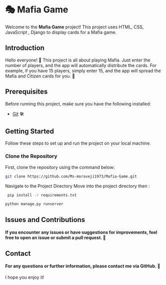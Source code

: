 # 🎭 Mafia Game

Welcome to the **Mafia Game** project! This project uses HTML, CSS, JavaScript , Django to display cards for a Mafia game.

## Introduction

Hello everyone! 👋 This project is all about playing Mafia. Just enter the number of players, and the app will automatically distribute the cards. For example, if you have 15 players, simply enter 15, and the app will spread the Mafia and Citizen cards for you. 🎉

## Prerequisites

Before running this project, make sure you have the following installed:

- [Git](https://git-scm.com/) 🛠️

## Getting Started

Follow these steps to set up and run the project on your local machine.

### Clone the Repository

First, clone the repository using the command below:

```bash
git clone https://github.com/Ms-moraveji1973/Mafia-Game.git
```
Navigate to the Project Directory
Move into the project directory
then :
```bash
 pip install -r requirements.txt
```
```bash
python manage.py runserver
```

## Issues and Contributions
#### If you encounter any issues or have suggestions for improvements, feel free to open an issue or submit a pull request. 🚀

## Contact
#### For any questions or further information, please contact me via GitHub. 💬


I hope you enjoy it!



